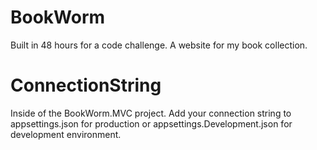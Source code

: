 # BookWorm
Built in 48 hours for a code challenge.
A website for my book collection.

# ConnectionString
Inside of the BookWorm.MVC project.
Add your connection string to appsettings.json for production or appsettings.Development.json for development environment.
